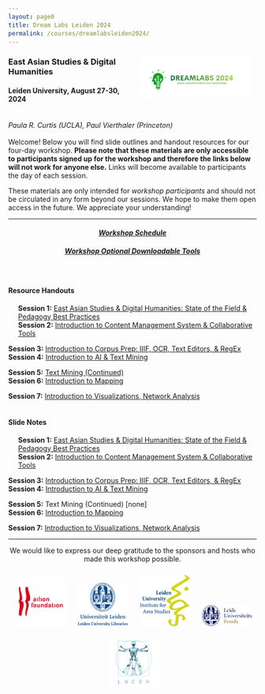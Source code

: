 ```yaml
---
layout: page0
title: Dream Labs Leiden 2024
permalink: /courses/dreamlabsleiden2024/
---
```


<div style>
<img src="/images/logo_dreamlabs.png" style="float:right;max-width:45%;padding: 10px 10px 10px 15px;">
</div><h3>East Asian Studies & Digital Humanities</h3><p>
<h4>Leiden University, August 27-30, 2024</h4>
<br>
<em>Paula R. Curtis (UCLA), Paul Vierthaler (Princeton)</em>
<br>
<br>
Welcome! Below you will find slide outlines and handout resources for our four-day workshop. <b>Please note that these materials are only accessible to participants signed up for the workshop and therefore the links below will not work for anyone else.</b> Links will become available to participants the day of each session.
<p></p>
These materials are only intended for <em>workshop participants</em> and should not be circulated in any form beyond our sessions. We hope to make them open access in the future. We appreciate your understanding!
<p></p>
<hr>
<p></p>
<center><em><h4><a href="https://drive.google.com/file/d/1Bryu3K-3jA42PetUTcum1avHFCGk7SNL/view?usp=sharing">Workshop Schedule</a></h4></em></center><p></p>
<center><em><h4><a href="https://docs.google.com/document/d/1Ke26NeilWxyf09VBXYLEl5kCHAZjOcHBxjm5egsEq5g/edit?usp=sharing">Workshop Optional Downloadable Tools</a></h4></em></center>
<p style="height:25px"></p>
<h4>Resource Handouts</h4><p></p>

<span style="padding-left: 20px; display:block"><b>Session 1:</b> <a href="https://docs.google.com/document/d/1K1xE6llbOK9oTXHUXleUHkkn8--ffijIe9irIOiYWBM/edit?usp=sharing">East Asian Studies & Digital Humanities: State of the Field & Pedagogy Best Practices</a><br>
<b>Session 2:</b> <a href="/docs/404/">Introduction to Content Management System & Collaborative Tools</a><br>
<p></p>
<b>Session 3:</b> <a href="/docs/404/">Introduction to Corpus Prep: IIIF, OCR, Text Editors, & RegEx</a><br>
<b>Session 4:</b> <a href="/docs/404/">Introduction to AI & Text Mining</a><br>
<p></p>
<b>Session 5:</b> <a href="/docs/404/">Text Mining (Continued)</a><br>
<b>Session 6:</b> <a href="/docs/404/">Introduction to Mapping</a><br>
<p></p>
<b>Session 7:</b> <a href="/docs/404/">Introduction to Visualizations, Network Analysis</a><br>
</span>
<br>
<h4>Slide Notes</h4><p></p>

<span style="padding-left: 20px; display:block"><b>Session 1:</b> <a href="https://docs.google.com/document/d/1x5Yh0zFJ0lc2R5dSvEKh536GkcQO3bCE2ogWm99Emok/edit?usp=sharing">East Asian Studies & Digital Humanities: State of the Field & Pedagogy Best Practices</a><br>
<b>Session 2:</b> <a href="/docs/404/">Introduction to Content Management System & Collaborative Tools</a><br>
<p></p>
<b>Session 3:</b> <a href="/docs/404/">Introduction to Corpus Prep: IIIF, OCR, Text Editors, & RegEx</a><br>
<b>Session 4:</b> <a href="/docs/404/">Introduction to AI & Text Mining</a><br>
<p></p>
<b>Session 5:</b> Text Mining (Continued) [none]<br>
<b>Session 6:</b> <a href="/docs/404/">Introduction to Mapping</a><br>
<p></p>
<b>Session 7:</b> <a href="/docs/404/">Introduction to Visualizations, Network Analysis</a><br>
</span>
<p></p>
<p></p>
<hr>
<p></p>
<center>We would like to express our deep gratitude to the sponsors and hosts who made this workshop possible.</center>
<p></p>
<center><img src="/images/logo_ailion.jpg" style="max-width:20%;padding: 10px 10px 10px 15px;"><img src="/images/logo_Leiden_library.jpg" style="max-width:20%;padding: 10px 10px 10px 15px;"><img src="/images/logo_LIAS_Leiden.jpg" style="max-width:20%;padding: 10px 10px 10px 15px;"><img src="/images/logo_LU.png" style="max-width:20%;padding: 10px 10px 10px 15px;"><img src="/images/logo_LUCDH.png" style="max-width:20%;padding: 10px 10px 10px 15px;"></center>

